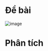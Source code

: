 # Đề bài
![image](https://github.com/VanHoang110802/Competitive_Programming/assets/108053955/e154a4af-c43b-45a1-940f-4059dbd587c0)

# Phân tích
